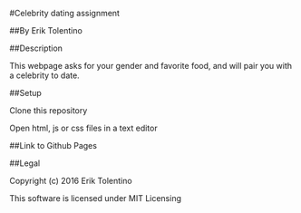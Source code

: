 #Celebrity dating assignment

##By Erik Tolentino

##Description

This webpage asks for your gender and favorite food, and will pair you with a celebrity to date.

##Setup

Clone this repository

Open html, js or css files in a text editor

##Link to Github Pages



##Legal

Copyright (c) 2016 Erik Tolentino

This software is licensed under MIT Licensing
